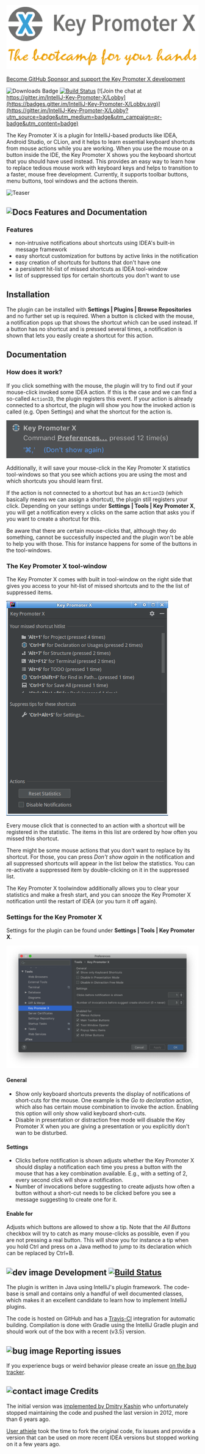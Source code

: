 [![banner](doc/img/kpxBanner.png)](https://www.patreon.com/halirutan)

[Become GitHub Sponsor and support the Key Promoter X development](https://github.com/sponsors/halirutan)

![Downloads Badge](https://img.shields.io/jetbrains/plugin/d/9792-key-promoter-x.svg)
[![Build Status](https://travis-ci.org/halirutan/IntelliJ-Key-Promoter.svg?branch=KeyPromoterX)](https://travis-ci.org/halirutan/IntelliJ-Key-Promoter)
[![Join the chat at https://gitter.im/IntelliJ-Key-Promoter-X/Lobby](https://badges.gitter.im/IntelliJ-Key-Promoter-X/Lobby.svg)](https://gitter.im/IntelliJ-Key-Promoter-X/Lobby?utm_source=badge&utm_medium=badge&utm_campaign=pr-badge&utm_content=badge)

The Key Promoter X is a plugin for IntelliJ-based products like IDEA, Android Studio, or CLion, and it helps to learn
essential keyboard shortcuts from mouse actions while you are working.
When you use the mouse on a button inside the IDE, the Key Promoter X shows you the keyboard shortcut that you should
have used instead. This provides an easy way to learn how
to replace tedious mouse work with keyboard keys and helps to transition to a faster, mouse free development.
Currently, it supports toolbar buttons, menu buttons, tool windows and the actions therein.

![Teaser](http://i.imgur.com/2zBdMT8.gif)

## ![Docs][doc-image] Features and Documentation

### Features

- non-intrusive notifications about shortcuts using IDEA's built-in message framework
- easy shortcut customization for buttons by active links in the notification
- easy creation of shortcuts for buttons that don't have one
- a persistent hit-list of missed shortcuts as IDEA tool-window
- list of suppressed tips for certain shortcuts you don't want to use

## Installation

The plugin can be installed with **Settings | Plugins | Browse Repositories** and no further set up is required. When a button is
clicked with the mouse, a notification pops up that shows the shortcut which can be used instead. If a button has no shortcut and
is pressed several times, a notification is shown that lets you easily create a shortcut for this action.

## Documentation

### How does it work?

If you click something with the mouse, the plugin will try to find out if your mouse-click invoked some IDEA action. If this is the case
and we can find a so-called `ActionID`, the plugin registers this event. If your action is already connected to a shortcut, the plugin will
show you how the invoked action is called (e.g. Open Settings) and what the shortcut for the action is. 

![Notification](doc/img/notification.png)

Additionally, it will save your mouse-click
in the Key Promoter X statistics tool-windows so that you see which actions you are using the most and which shortcuts you should learn first.

If the action is not connected to a shortcut but has an `ActionID` (which basically means we can assign a shortcut), the plugin still registers
your click. Depending on your settings under **Settings | Tools | Key Promoter X**, you will get a notification every x clicks on the
same action that asks you if you want to create a shortcut for this.

Be aware that there are certain mouse-clicks that, although they do something, cannot be successfully inspected and the plugin won't be able
to help you with those. This for instance happens for some of the buttons in the tool-windows.

### The Key Promoter X tool-window

The Key Promoter X comes with built in tool-window on the right side that gives you access to your hit-list of missed shortcuts and to the
the list of suppressed items.

![Tool-window](doc/img/tool-window.png)

Every mouse click that is connected to an action with a shortcut will be registered in the statistic. The items in this list are ordered by
 how often you missed this shortcut.
 
There might be some mouse actions that you don't want to replace by its shortcut.
For those, you can press *Don't show again* in the notification and all suppressed shortcuts will appear in the list below the statistics.
You can re-activate a suppressed item by double-clicking on it in the suppressed list.

The Key Promoter X toolwindow additionally allows you to clear your statistics and make a fresh start, and you can
snooze the Key Promoter X notification until the restart of IDEA (or you turn it off again).

### Settings for the Key Promoter X

 Settings for the plugin can be found under **Settings | Tools | Key Promoter X**.

![Settings Panel](doc/img/settings.png)

#### General

- Show only keyboard shortcuts prevents the display of notifications of short-cuts for the mouse. One example is the
*Go to declaration* action, which also has certain mouse combination to invoke the action. Enabling this option will
only show valid keyboard short-cuts.
- Disable in presentation or distraction free mode will disable the Key Promoter X when you are giving a presentation or
you explicitly don't wan to be disturbed.

#### Settings

- Clicks before notification is shown adjusts whether the Key Promoter X should display a notification each time you press
a button with the mouse that has a key combination available.
E.g., with a setting of 2, every second click will show a notification.
- Number of invocations before suggesting to create adjusts how often a button without a short-cut needs to be clicked
before you see a message suggesting to create one for it.

#### Enable for

Adjusts which buttons are allowed to show a tip. Note that the *All Buttons* checkbox will try
to catch as many mouse-clicks as possible, even if you are not pressing a real button. This will show you for instance a tip when you
hold Ctrl and press on a Java method to jump to its declaration which can be replaced by Ctrl+B.


## ![dev image][dev-image] Development  [![Build Status](https://travis-ci.org/halirutan/IntelliJ-Key-Promoter.svg?branch=KeyPromoterX)](https://travis-ci.org/halirutan/IntelliJ-Key-Promoter)

The plugin is written in Java using IntelliJ's plugin framework.
The code-base is small and contains only a handful of well documented classes, which makes it an excellent candidate to 
learn how to implement IntelliJ plugins.

The code is hosted on GitHub and has a [Travis-CI](https://travis-ci.org/) integration for automatic building.
Compilation is done with Gradle using the IntelliJ Gradle plugin and should work out of the box with a recent (v3.5) version.

## ![bug image][issues-image] Reporting issues

If you experience bugs or weird behavior please create an issue [on the bug tracker](https://github.com/halirutan/IntelliJ-Key-Promoter/issues).


## ![contact image][contact-image] Credits

The initial version was [implemented by
Dmitry Kashin](https://code.google.com/p/key-promoter/)
who unfortunately stopped maintaining the code and pushed the
last version in 2012, more than 6 years ago.

[User athiele](https://github.com/athiele/key-promoter-fork/commits/master)
took the time to fork the original code, fix issues and provide
a version that can be used on more recent IDEA versions but stopped working on it a few years ago.


[logo-image]: http://i.imgur.com/p3u3ehU.png
[doc-image]: http://i.stack.imgur.com/erf8e.png
[dev-image]: http://i.stack.imgur.com/D9G2G.png
[issues-image]: http://i.stack.imgur.com/K4fGd.png
[contact-image]: http://i.stack.imgur.com/tCbmW.png
